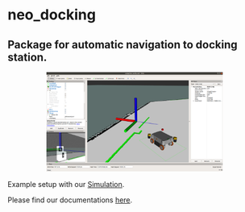 # neo_docking

## Package for automatic navigation to docking station.

<p align="center">
  <img src="img/example_auto_docking.png"  width=350>
</p>

Example setup with our [Simulation](https://github.com/neobotix/neo_simulation).

Please find our documentations [here](https://docs.neobotix.de/display/TUT/Using).